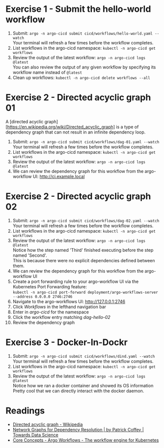# Exercise 1 - Submit the hello-world workflow

1. Submit: `argo -n argo-cicd submit cicd/workflows/hello-world.yaml --watch`<br />
   Your terminal will refresh a few times before the workflow completes.
1. List workflows in the argo-cicd namespace: `kubectl -n argo-cicd get workflows`
1. Review the output of the latest workflow: `argo -n argo-cicd logs @latest`<br />
   You can also review the output of any given workflow by specifying its workflow name instead of `@latest`
1. Clean up workflows: `kubectl -n argo-cicd delete workflows --all`

# Exercise 2 - Directed acyclic graph 01

A [directed acyclic graph][https://en.wikipedia.org/wiki/Directed_acyclic_graph] is a type of 
dependency graph that can not result in an infinite dependency loop.

1. Submit: `argo -n argo-cicd submit cicd/workflows/dag-01.yaml --watch`<br />
   Your terminal will refresh a few times before the workflow completes.
1. List workflows in the argo-cicd namespace: `kubectl -n argo-cicd get workflows`
1. Review the output of the latest workflow: `argo -n argo-cicd logs @latest`
1. We can review the dependency graph for this workflow from the argo-workflow UI: http://ci.example.local

# Exercise 2 - Directed acyclic graph 02

1. Submit: `argo -n argo-cicd submit cicd/workflows/dag-02.yaml --watch`<br />
   Your terminal will refresh a few times before the workflow completes.
1. List workflows in the argo-cicd namespace: `kubectl -n argo-cicd get workflows`
1. Review the output of the latest workflow: `argo -n argo-cicd logs @latest`<br />
   Notice how the step named 'Third' finished executing before the step named 'Second'.<br />
   This is because there were no explicit dependencies defined between them.
1. We can review the dependency graph for this workflow from the argo-workflow UI
1. Create a port forwarding rule to your argo-workflow UI via the Kubernetes Port Forwarding feature: <br />
   `kubectl -n argo-cicd port-forward deployment/argo-workflows-server --address 0.0.0.0 2746:2746`
1. Navigate to the argo-workflows UI: http://127.0.0.1:2746
1. Click _Workflows_ in the lefthand navigation bar
1. Enter in _argo-cicd_ for the namespace
1. Click the workflow entry matching _dag-hello-02_
1. Review the dependency graph

# Exercise 3 - Docker-In-Dockr

1. Submit: `argo -n argo-cicd submit cicd/workflows/dind.yaml --watch`<br />
   Your terminal will refresh a few times before the workflow completes.
1. List workflows in the argo-cicd namespace: `kubectl -n argo-cicd get workflows`
1. Review the output of the latest workflow: `argo -n argo-cicd logs @latest`<br />
   Notice how we ran a docker container and showed its OS information<br />
   Pretty cool that we can directly interact with the docker daemon.

# Readings

- [Directed acyclic graph - Wikipedia](https://en.wikipedia.org/wiki/Directed_acyclic_graph)
- [Network Graphs for Dependency Resolution | by Patrick Coffey | Towards Data Science](https://towardsdatascience.com/network-graphs-for-dependency-resolution-5327cffe650f)
- [Core Concepts - Argo Workflows - The workflow engine for Kubernetes](https://argoproj.github.io/argo-workflows/workflow-concepts/)
